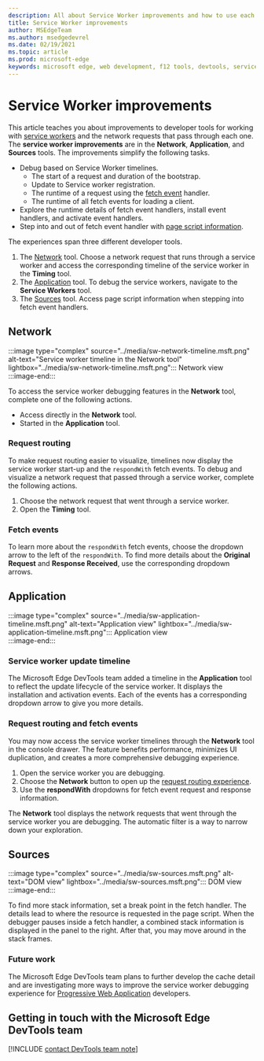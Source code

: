 ```yaml
---
description: All about Service Worker improvements and how to use each one.
title: Service Worker improvements
author: MSEdgeTeam
ms.author: msedgedevrel
ms.date: 02/19/2021
ms.topic: article
ms.prod: microsoft-edge
keywords: microsoft edge, web development, f12 tools, devtools, service worker, PWA
---
```

# Service Worker improvements  

This article teaches you about improvements to developer tools for working with [service workers][MdnServiceWorkerApi] and the network requests that pass through each one.  The **service worker improvements** are in the **Network**, **Application**, and **Sources** tools.  The improvements simplify the following tasks.  

*   Debug based on Service Worker timelines.  
    *   The start of a request and duration of the bootstrap.  
    *   Update to Service worker registration.  
    *   The runtime of a request using the [fetch event][MdnFetchEvent] handler.  
    *   The runtime of all fetch events for loading a client.  
*   Explore the runtime details of fetch event handlers, install event handlers, and activate event handlers.  
*   Step into and out of fetch event handler with [page script information](#sources).  
    
The experiences span three different developer tools.  

1.  The [Network](#network) tool.  Choose a network request that runs through a service worker and access the corresponding timeline of the service worker in the **Timing** tool.  
1.  The [Application](#application) tool.  To debug the service workers, navigate to the **Service Workers** tool.  
1.  The [Sources](#sources) tool.  Access page script information when stepping into fetch event handlers.  
    
## Network  

:::image type="complex" source="../media/sw-network-timeline.msft.png" alt-text="Service worker timeline in the Network tool" lightbox="../media/sw-network-timeline.msft.png":::
   Network view  
:::image-end:::  

To access the service worker debugging features in the **Network** tool, complete one of the following actions.  

*   Access directly in the **Network** tool.  
*   Started in the **Application** tool.  
    
### Request routing  

To make request routing easier to visualize, timelines now display the service worker start-up and the `respondWith` fetch events.  To debug and visualize a network request that passed through a service worker, complete the following actions.  

1.  Choose the network request that went through a service worker.  
1.  Open the **Timing** tool.  
    
### Fetch events  

To learn more about the `respondWith` fetch events, choose the dropdown arrow to the left of the `respondWith`.  To find more details about the **Original Request** and **Response Received**, use the corresponding dropdown arrows.  

## Application  

:::image type="complex" source="../media/sw-application-timeline.msft.png" alt-text="Application view" lightbox="../media/sw-application-timeline.msft.png":::
   Application view  
:::image-end:::  

### Service worker update timeline  

The Microsoft Edge DevTools team added a timeline in the **Application** tool to reflect the update lifecycle of the service worker.  It displays the installation and activation events.  Each of the events has a corresponding dropdown arrow to give you more details.  

### Request routing and fetch events  

You may now access the service worker timelines through the **Network** tool in the console drawer.  The feature benefits performance, minimizes UI duplication, and creates a more comprehensive debugging experience.  

1.  Open the service worker you are debugging.  
1.  Choose the **Network** button to open up the [request routing experience](#network).  
1.  Use the **respondWith** dropdowns for fetch event request and response information.  

The **Network** tool displays the network requests that went through the service worker you are debugging.  The automatic filter is a way to narrow down your exploration.

## Sources  

:::image type="complex" source="../media/sw-sources.msft.png" alt-text="DOM view" lightbox="../media/sw-sources.msft.png":::
   DOM view  
:::image-end:::  

To find more stack information, set a break point in the fetch handler.  The details lead to where the resource is requested in the page script.  When the debugger pauses inside a fetch handler, a combined stack information is displayed in the panel to the right.  After that, you may move around in the stack frames.  

### Future work  

The Microsoft Edge DevTools team plans to further develop the cache detail and are investigating more ways to improve the service worker debugging experience for [Progressive Web Application][MdnProgressiveWebApps] developers.  

## Getting in touch with the Microsoft Edge DevTools team  

[!INCLUDE [contact DevTools team note](../includes/contact-devtools-team-note.md)]  

<!-- links -->  

[MdnFetchEvent]: https://developer.mozilla.org/docs/Web/API/FetchEvent "FetchEvent | MDN"  
[MdnProgressiveWebApps]: https://developer.mozilla.org/docs/Web/Progressive_web_apps "Progressive web apps (PWAs) | MDN"  
[MdnServiceWorkerApi]: https://developer.mozilla.org/docs/Web/API/Service_Worker_API "Service Worker API | MDN"  
